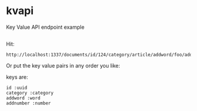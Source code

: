 # kvapi
Key Value API endpoint example

##

Hit:

```
http://localhost:1337/documents/id/124/category/article/addword/foo/addnumber/4
```

Or put the key value pairs in any order you like:

keys are:

    id :uuid
    category :category
    addword :word
    addnumber :number
